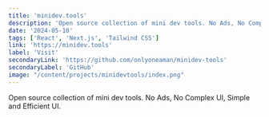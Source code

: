 ```yaml
---
title: 'minidev.tools'
description: 'Open source collection of mini dev tools. No Ads, No Complex UI, Simple and Efficient UI.'
date: '2024-05-10'
tags: ['React', 'Next.js', 'Tailwind CSS']
link: 'https://minidev.tools'
label: 'Visit'
secondaryLink: 'https://github.com/onlyoneaman/minidev-tools'
secondaryLabel: 'GitHub'
image: "/content/projects/minidevtools/index.png"
---
```


Open source collection of mini dev tools. No Ads, No Complex UI, Simple and Efficient UI.
